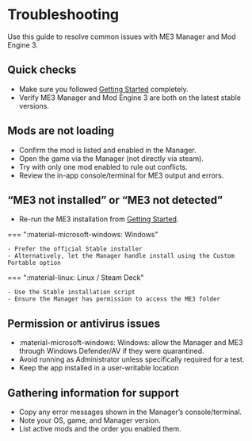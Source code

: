 # Troubleshooting

Use this guide to resolve common issues with ME3 Manager and Mod Engine 3.

## Quick checks

- Make sure you followed [Getting Started](getting-started.md) completely.
- Verify ME3 Manager and Mod Engine 3 are both on the latest stable versions.

## Mods are not loading

- Confirm the mod is listed and enabled in the Manager.
- Open the game via the Manager (not directly via steam).
- Try with only one mod enabled to rule out conflicts.
- Review the in-app console/terminal for ME3 output and errors.

## “ME3 not installed” or “ME3 not detected”

- Re-run the ME3 installation from [Getting Started](getting-started.md).

=== ":material-microsoft-windows: Windows"

    - Prefer the official Stable installer
    - Alternatively, let the Manager handle install using the Custom Portable option

=== ":material-linux: Linux / Steam Deck"

    - Use the Stable installation script
    - Ensure the Manager has permission to access the ME3 folder

## Permission or antivirus issues

- :material-microsoft-windows: Windows: allow the Manager and ME3 through Windows Defender/AV if they were quarantined.
- Avoid running as Administrator unless specifically required for a test.
- Keep the app installed in a user-writable location

## Gathering information for support

- Copy any error messages shown in the Manager’s console/terminal.
- Note your OS, game, and Manager version.
- List active mods and the order you enabled them.
